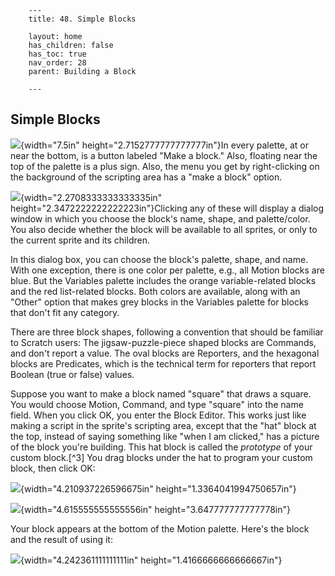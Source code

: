         ---
        title: 48. Simple Blocks

        layout: home
        has_children: false
        has_toc: true
        nav_order: 28
        parent: Building a Block

        ---

Simple Blocks
-------------

![](image495.png){width="7.5in"
height="2.7152777777777777in"}In every palette, at or near the bottom,
is a button labeled "Make a block." Also, floating near the top of the
palette is a plus sign. Also, the menu you get by right-clicking on the
background of the scripting area has a "make a block" option.

![](image501.png){width="2.2708333333333335in"
height="2.3472222222222223in"}Clicking any of these will display a
dialog window in which you choose the block's name, shape, and
palette/color. You also decide whether the block will be available to
all sprites, or only to the current sprite and its children.

In this dialog box, you can choose the block\'s palette, shape, and
name. With one exception, there is one color per palette, e.g., all
Motion blocks are blue. But the Variables palette includes the orange
variable-related blocks and the red list-related blocks. Both colors are
available, along with an "Other" option that makes grey blocks in the
Variables palette for blocks that don't fit any category.

There are three block shapes, following a convention that should be
familiar to Scratch users: The jigsaw-puzzle-piece shaped blocks are
Commands, and don't report a value. The oval blocks are Reporters, and
the hexagonal blocks are Predicates, which is the technical term for
reporters that report Boolean (true or false) values.

Suppose you want to make a block named "square" that draws a square. You
would choose Motion, Command, and type "square" into the name field.
When you click OK, you enter the Block Editor. This works just like
making a script in the sprite's scripting area, except that the "hat"
block at the top, instead of saying something like "when I am clicked,"
has a picture of the block you're building. This hat block is called the
*prototype* of your custom block.[^3] You drag blocks under the hat to
program your custom block, then click OK:

![](image502.png){width="4.210937226596675in"
height="1.3364041994750657in"}

![](image503.png){width="4.615555555555556in"
height="3.647777777777778in"}

Your block appears at the bottom of the Motion palette. Here's the block
and the result of using it:

![](image504.png){width="4.242361111111111in"
height="1.4166666666666667in"}

